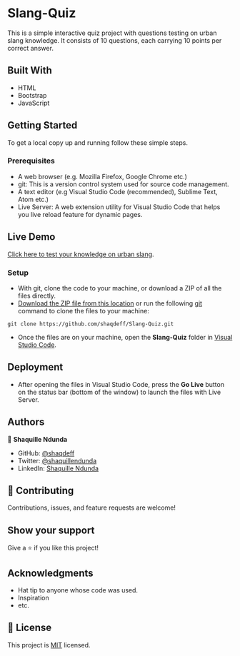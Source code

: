 # Slang-Quiz

This is a simple interactive quiz project with questions testing on urban slang knowledge. It consists of 10 questions, each carrying 10 points per correct answer.

## Built With

- HTML
- Bootstrap
- JavaScript

## Getting Started

To get a local copy up and running follow these simple steps.

### Prerequisites

- A web browser (e.g. Mozilla Firefox, Google Chrome etc.)
- git: This is a version control system used for source code management.
- A text editor (e.g Visual Studio Code (recommended), Sublime Text, Atom etc.)
- Live Server: A web extension utility for Visual Studio Code that helps you live reload feature for dynamic pages.

## Live Demo

[Click here to test your knowledge on urban slang](https://shaqdeff.github.io/Slang-Quiz/).

### Setup

- With git, clone the code to your machine, or download a ZIP of all the files directly.
- [Download the ZIP file from this location](https://github.com/shaqdeff/Slang-Quiz/archive/refs/heads/main.zip) or run the following [git](https://git-scm.com/) command to clone the files to your machine:

```
git clone https://github.com/shaqdeff/Slang-Quiz.git
```

- Once the files are on your machine, open the **Slang-Quiz** folder in [Visual Studio Code](https://code.visualstudio.com/download).

## Deployment

- After opening the files in Visual Studio Code, press the **Go Live** button on the status bar (bottom of the window) to launch the files with Live Server.

## Authors

👤 **Shaquille Ndunda**

- GitHub: [@shaqdeff](https://github.com/shaqdeff)
- Twitter: [@shaquillendunda](https://twitter.com/shaquillendunda)
- LinkedIn: [Shaquille Ndunda](https://www.linkedin.com/in/shaquille-ndunda-b13a95107/)

## 🤝 Contributing

Contributions, issues, and feature requests are welcome!

## Show your support

Give a ⭐️ if you like this project!

## Acknowledgments

- Hat tip to anyone whose code was used.
- Inspiration
- etc.

## 📝 License

This project is [MIT](./MIT.md) licensed.
